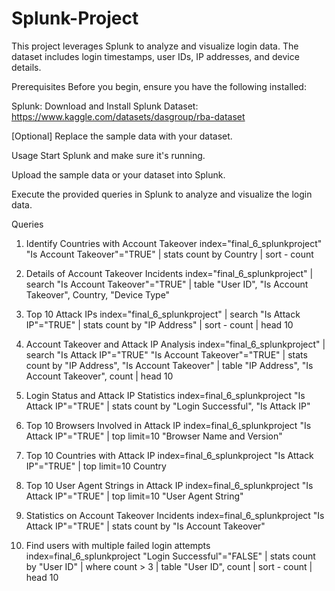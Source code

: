 # Splunk-Project

This project leverages Splunk to analyze and visualize login data. The dataset includes login timestamps, user IDs, IP addresses, and device details.

Prerequisites Before you begin, ensure you have the following installed:

Splunk: Download and Install Splunk Dataset: https://www.kaggle.com/datasets/dasgroup/rba-dataset

[Optional] Replace the sample data with your dataset.

Usage Start Splunk and make sure it's running.

Upload the sample data or your dataset into Splunk.

Execute the provided queries in Splunk to analyze and visualize the login data.

Queries

1. Identify Countries with Account Takeover
index="final_6_splunkproject" "Is Account Takeover"="TRUE" | stats count by Country | sort - count

2. Details of Account Takeover Incidents
index="final_6_splunkproject" | search "Is Account Takeover"="TRUE" | table "User ID", "Is Account Takeover", Country, "Device Type"

3. Top 10 Attack IPs
index="final_6_splunkproject" | search "Is Attack IP"="TRUE" | stats count by "IP Address" | sort - count | head 10

4. Account Takeover and Attack IP Analysis
index="final_6_splunkproject" | search "Is Attack IP"="TRUE" "Is Account Takeover"="TRUE" | stats count by "IP Address", "Is Account Takeover" | table "IP Address", "Is Account Takeover", count | head 10

5. Login Status and Attack IP Statistics
index=final_6_splunkproject "Is Attack IP"="TRUE" | stats count by "Login Successful", "Is Attack IP"

6. Top 10 Browsers Involved in Attack IP
index=final_6_splunkproject "Is Attack IP"="TRUE" | top limit=10 "Browser Name and Version"

7. Top 10 Countries with Attack IP
index=final_6_splunkproject "Is Attack IP"="TRUE" | top limit=10 Country

8. Top 10 User Agent Strings in Attack IP
index=final_6_splunkproject "Is Attack IP"="TRUE" | top limit=10 "User Agent String"

9. Statistics on Account Takeover Incidents
index=final_6_splunkproject "Is Attack IP"="TRUE" | stats count by "Is Account Takeover"

10. Find users with multiple failed login attempts
index=final_6_splunkproject "Login Successful"="FALSE" | stats count by "User ID" | where count > 3 | table "User ID", count | sort - count | head 10
